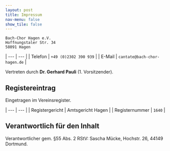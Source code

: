 ```yaml
---
layout: post
title: Impressum
nav-menu: false
show_tile: false
---
```


```
Bach-Chor Hagen e.V.
Hoffnungstaler Str. 34
58091 Hagen
```

| --- | --- |
| Telefon | `+49 (0)2302 390 939` |
| E-Mail | `cantate@bach-chor-hagen.de` |

Vertreten durch **Dr. Gerhard Pauli** (1. Vorsitzender).

## Registereintrag

Eingetragen im Vereinsregister.

| --- | --- |
| Registergericht | Amtsgericht Hagen |
| Registernummer | `1640` |

## Verantwortlich für den Inhalt

Verantwortlicher gem. §55 Abs. 2 RStV:
Sascha Mücke, Hochstr. 26, 44149 Dortmund.
